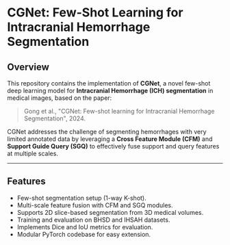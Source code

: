 # CGNet: Few-Shot Learning for Intracranial Hemorrhage Segmentation

## Overview

This repository contains the implementation of **CGNet**, a novel few-shot deep learning model for **Intracranial Hemorrhage (ICH) segmentation** in medical images, based on the paper:

> Gong et al., "CGNet: Few-shot learning for Intracranial Hemorrhage Segmentation", 2024.

CGNet addresses the challenge of segmenting hemorrhages with very limited annotated data by leveraging a **Cross Feature Module (CFM)** and **Support Guide Query (SGQ)** to effectively fuse support and query features at multiple scales.

---

## Features

- Few-shot segmentation setup (1-way K-shot).
- Multi-scale feature fusion with CFM and SGQ modules.
- Supports 2D slice-based segmentation from 3D medical volumes.
- Training and evaluation on BHSD and IHSAH datasets.
- Implements Dice and IoU metrics for evaluation.
- Modular PyTorch codebase for easy extension.



